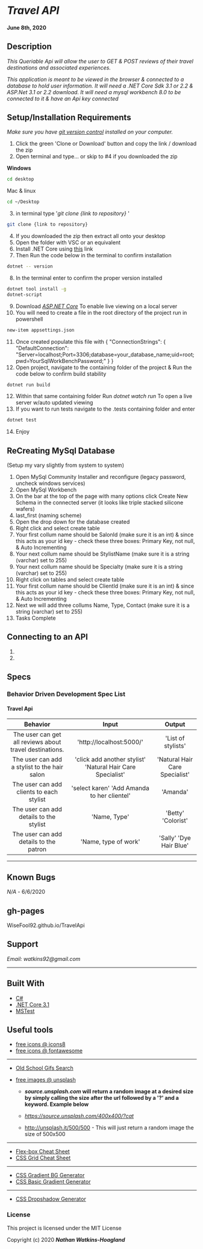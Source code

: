 # _Travel API_

#### June 8th, 2020

## Description

_This Queriable Api will allow the user to GET & POST reviews of their travel destinations and associated experiences._

_This application is meant to be viewed in the browser & connected to a database to hold user information. It will need a .NET Core Sdk 3.1 or 2.2 & ASP.Net 3.1 or 2.2 download. It will need a mysql workbench 8.0 to be connected to it & have an Api key connected_

## Setup/Installation Requirements

_Make sure you have [git version control](https://git-scm.com/downloads) installed on your computer._

1. Click the green 'Clone or Download' button and copy the link / download the zip
2. Open terminal and type... or skip to #4 if you downloaded the zip

**Windows**

```sh
cd desktop
```

Mac & linux

```sh
cd ~/Desktop
```

3.  in terminal type '_git clone {link to repository}_ '

```sh
git clone {link to repository}
```
4. If you downloaded the zip then extract all onto your desktop
5. Open the folder with VSC or an equivalent
6. Install .NET Core using <a href="https://docs.microsoft.com/en-us/dotnet/core/install/runtime?pivots=os-windows">this</a> link
7. Then Run the code below in the terminal to confirm installation
```sh
dotnet -- version
```  
8. In the terminal enter to confirm the proper version installed 
```sh
dotnet tool install -g 
dotnet-script
```
9. Download _[ASP.NET Core](https://dotnet.microsoft.com/download)_ To enable live viewing on a local server
10. You will need to create a file in the root directory of the project run in powershell 
```sh
new-item appsettings.json
```
11. Once created populate this file with
{
  "ConnectionStrings": {
      "DefaultConnection": "Server=localhost;Port=3306;database=your_database_name;uid=root;pwd=YourSqlWorkBenchPassword;"
  }
}
11. Open project, navigate to the containing folder of the project & Run the code below to confirm build stability
```sh
dotnet run build 
```
12. Within that same containing folder Run _dotnet watch run_ To open a live server w/auto updated viewing
13. If you want to run tests navigate to the .tests containing folder and enter
```sh
dotnet test
```
14. Enjoy

## ReCreating MySql Database 
(Setup my vary slightly from system to system)

1. Open MySql Community Installer and reconfigure (legacy password, uncheck windows services)
2. Open MySql Workbench
3. On the bar at the top of the page with many options click Create New Schema in the connected server (it looks like triple stacked silicone wafers)
4. last_first (naming scheme)
5. Open the drop down for the database created
6. Right click and select create table
7. Your first collum name should be SalonId (make sure it is an int) & since this acts as your id key - check these three boxes: Primary Key, not null, & Auto Incrementing
8. Your next collum name should be StylistName (make sure it is a string (varchar) set to 255)
9. Your next collum name should be Specialty (make sure it is a string (varchar) set to 255)
10. Right click on tables and select create table
11. Your first collum name should be ClientId (make sure it is an int) & since this acts as your id key - check these three boxes: Primary Key, not null, & Auto Incrementing 
12. Next we will add three collums Name, Type, Contact (make sure it is a string (varchar) set to 255)
13. Tasks Complete

## Connecting to an API

1. 
2. 

## Specs

### Behavior Driven Development Spec List
#### Travel Api
|                          Behavior                          | Input  | Output  |
| :--------------------------------------------------------: | :----: | :-----: |
| The user can get all reviews about travel destinations. | 'http://localhost:5000/' | 'List of stylists' |
| The user can add a stylist to the hair salon | 'click add another stylist' 'Natural Hair Care Specialist' | 'Natural Hair Care Specialist' |
| The user can add clients to each stylist | 'select karen' 'Add Amanda to her clientel' | 'Amanda' |
| The user can add details to the stylist | 'Name, Type' | 'Betty' 'Colorist' |
| The user can add details to the patron | 'Name, type of work' | 'Sally' 'Dye Hair Blue' |

---
## Known Bugs

_N/A_ - 6/6/2020

## gh-pages

WiseFool92.github.io/TravelApi

## Support

_Email: watkins92@gmail.com_

---
## Built With

- [C#](https://docs.microsoft.com/en-us/dotnet/csharp/)
- [.NET Core 3.1](https://dotnet.microsoft.com/download/dotnet-core/3.1)
- [MSTest](https://docs.microsoft.com/en-us/dotnet/core/testing/unit-testing-with-mstest)

## Useful tools

- [free icons @ icons8](https://icons8.com/)
- [free icons @ fontawesome](https://fontawesome.com/)

---

- [Old School Gifs Search](https://gifcities.org/)
- [free images @ unsplash](https://unsplash.com/)

  - **_source.unsplash.com_ will return a random image at a desired size by simply calling the size after the url followed by a '?' and a keyword. Example below**

  - _https://source.unsplash.com/400x400/?cat_
  - http://unsplash.it/500/500 - This will just return a random image the size of 500x500

---

- [Flex-box Cheat Sheet](http://yoksel.github.io/flex-cheatsheet/)
- [CSS Grid Cheat Sheet](http://grid.malven.co/)

---

- [CSS Gradient BG Generator](https://mycolor.space/gradient)
- [CSS Basic Gradient Generator](https://cssgradient.io/)

---

- [CSS Dropshadow Generator](https://cssgenerator.org/box-shadow-css-generator.html)

### License

This project is licensed under the MIT License

Copyright (c) 2020 **_Nathan Watkins-Hoagland_**
